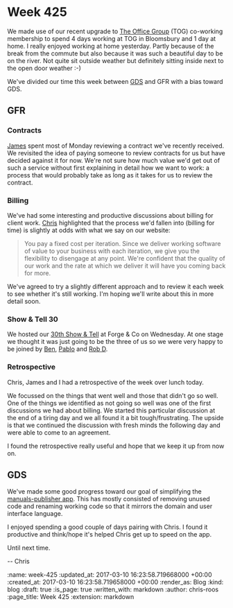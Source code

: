 Week 425
========

We made use of our recent upgrade to [The Office Group][the-office-group] (TOG) co-working membership to spend 4 days working at TOG in Bloomsbury and 1 day at home. I really enjoyed working at home yesterday. Partly because of the break from the commute but also because it was such a beautiful day to be on the river. Not quite sit outside weather but definitely sitting inside next to the open door weather :-)

We've divided our time this week between [GDS][gds] and GFR with a bias toward GDS.

## GFR

### Contracts

[James][james-mead] spent most of Monday reviewing a contract we've recently received. We revisited the idea of paying someone to review contracts for us but have decided against it for now. We're not sure how much value we'd get out of such a service without first explaining in detail how we want to work: a process that would probably take as long as it takes for us to review the contract.

### Billing

We've had some interesting and productive discussions about billing for client work. [Chris][chris-lowis] highlighted that the process we'd fallen into (billing for time) is slightly at odds with what we say on our website:

> You pay a fixed cost per iteration. Since we deliver working software of value to your business with each iteration, we give you the flexibility to disengage at any point. We're confident that the quality of our work and the rate at which we deliver it will have you coming back for more.

We've agreed to try a slightly different approach and to review it each week to see whether it's still working. I'm hoping we'll write about this in more detail soon.

### Show & Tell 30

We hosted our [30th Show & Tell][show-and-tell-30] at Forge & Co on Wednesday. At one stage we thought it was just going to be the three of us so we were very happy to be joined by [Ben][ben-griffiths], [Pablo][pablo-manrubia] and [Rob D][rob-dupuis].

### Retrospective

Chris, James and I had a retrospective of the week over lunch today.

We focussed on the things that went well and those that didn't go so well. One of the things we identified as not going so well was one of the first discussions we had about billing. We started this particular discussion at the end of a tiring day and we all found it a bit tough/frustrating. The upside is that we continued the discussion with fresh minds the following day and were able to come to an agreement.

I found the retrospective really useful and hope that we keep it up from now on.

## GDS

We've made some good progress toward our goal of simplifying the [manuals-publisher app][manuals-publisher]. This has mostly consisted of removing unused code and renaming working code so that it mirrors the domain and user interface language.

I enjoyed spending a good couple of days pairing with Chris. I found it productive and think/hope it's helped Chris get up to speed on the app.

Until next time.

-- Chris

[ben-griffiths]: https://twitter.com/beng
[chris-lowis]: /chris-lowis
[gds]: https://gds.blog.gov.uk/
[james-mead]: /james-mead
[manuals-publisher]: https://github.com/alphagov/manuals-publisher
[pablo-manrubia]: http://pmanrubia.info/
[rob-dupuis]: https://github.com/robd
[show-and-tell-30]: /show-and-tell-30
[the-office-group]: http://www.theofficegroup.co.uk/

:name: week-425
:updated_at: 2017-03-10 16:23:58.719668000 +00:00
:created_at: 2017-03-10 16:23:58.719658000 +00:00
:render_as: Blog
:kind: blog
:draft: true
:is_page: true
:written_with: markdown
:author: chris-roos
:page_title: Week 425
:extension: markdown
